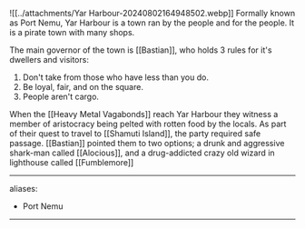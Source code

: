 ![[../attachments/Yar Harbour-20240802164948502.webp]]
Formally known as Port Nemu, Yar Harbour is a town ran by the people and for the people. It is a pirate town with many shops.

The main governor of the town is [[Bastian]], who holds 3 rules for it's dwellers and visitors:
1. Don't take from those who have less than you do. 
2. Be loyal, fair, and on the square. 
3. People aren't cargo.

When the [[Heavy Metal Vagabonds]] reach Yar Harbour they witness a member of aristocracy being pelted with rotten food by the locals. As part of their quest to travel to [[Shamuti Island]], the party required safe passage. [[Bastian]] pointed them to two options; a drunk and aggressive shark-man called [[Alocious]], and a drug-addicted crazy old wizard in lighthouse called [[Fumblemore]]

--- 
aliases: 
- Port Nemu
---
